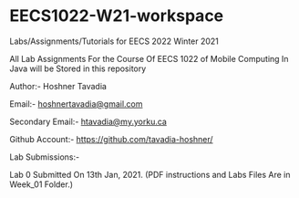 # EECS1022-W21-workspace
Labs/Assignments/Tutorials for EECS 2022 Winter 2021

All Lab Assignments For the Course Of EECS 1022 of Mobile Computing In Java will be Stored in this repository

Author:- Hoshner Tavadia

Email:- hoshnertavadia@gmail.com

Secondary Email:- htavadia@my.yorku.ca

Github Account:- https://github.com/tavadia-hoshner/
  
  
  
Lab Submissions:-

Lab 0 Submitted On 13th Jan, 2021. (PDF instructions and Labs Files Are in Week_01 Folder.)
